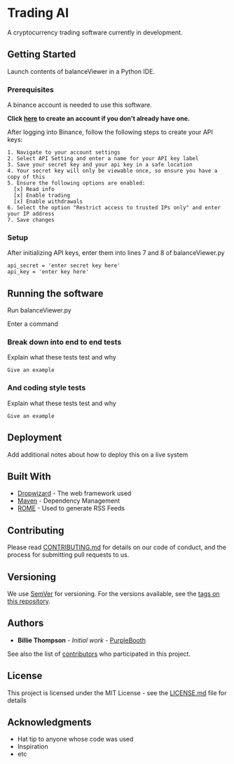 # Trading AI

A cryptocurrency trading software currently in development.

## Getting Started

Launch contents of balanceViewer in a Python IDE.

### Prerequisites

A binance account is needed to use this software.

<b>Click [here](https://www.binance.com/?ref=16527883) to create an account if you don't already have one.</b>
    
 After logging into Binance, follow the following steps to create your API keys:
    
    1. Navigate to your account settings
    2. Select API Setting and enter a name for your API key label
    3. Save your secret key and your api key in a safe location
    4. Your secret key will only be viewable once, so ensure you have a copy of this
    5. Ensure the following options are enabled:
      [x] Read info
      [x] Enable trading
      [x] Enable withdrawals
    6. Select the option "Restrict access to trusted IPs only" and enter your IP address
    7. Save changes

### Setup

After initializing API keys, enter them into lines 7 and 8 of balanceViewer.py

```
api_secret = 'enter secret key here'
api_key = 'enter key here'
```

## Running the software

Run balanceViewer.py

Enter a command

### Break down into end to end tests

Explain what these tests test and why

```
Give an example
```

### And coding style tests

Explain what these tests test and why

```
Give an example
```

## Deployment

Add additional notes about how to deploy this on a live system

## Built With

* [Dropwizard](http://www.dropwizard.io/1.0.2/docs/) - The web framework used
* [Maven](https://maven.apache.org/) - Dependency Management
* [ROME](https://rometools.github.io/rome/) - Used to generate RSS Feeds

## Contributing

Please read [CONTRIBUTING.md](https://gist.github.com/PurpleBooth/b24679402957c63ec426) for details on our code of conduct, and the process for submitting pull requests to us.

## Versioning

We use [SemVer](http://semver.org/) for versioning. For the versions available, see the [tags on this repository](https://github.com/your/project/tags). 

## Authors

* **Billie Thompson** - *Initial work* - [PurpleBooth](https://github.com/PurpleBooth)

See also the list of [contributors](https://github.com/your/project/contributors) who participated in this project.

## License

This project is licensed under the MIT License - see the [LICENSE.md](LICENSE.md) file for details

## Acknowledgments

* Hat tip to anyone whose code was used
* Inspiration
* etc
